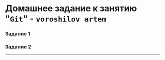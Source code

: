# Домашнее задание к занятию "`Git`" - `voroshilov artem`



### Задание 1





### Задание 2




---



